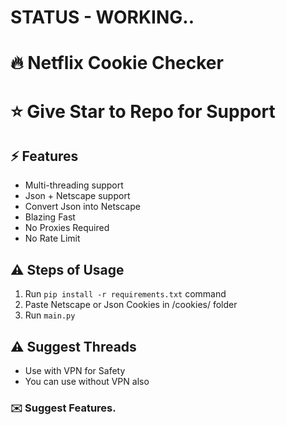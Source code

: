 # STATUS - WORKING..

# 🔥 Netflix Cookie Checker
# ⭐ Give Star to Repo for Support
## ⚡ Features
- Multi-threading support
- Json + Netscape support
- Convert Json into Netscape
- Blazing Fast
- No Proxies Required
- No Rate Limit
## ⚠️ Steps of Usage
1. Run `pip install -r requirements.txt` command
2. Paste Netscape or Json Cookies in /cookies/ folder 
3. Run `main.py`
## ⚠️ Suggest Threads
- Use with VPN for Safety
- You can use without VPN also
### ✉️ Suggest Features.
